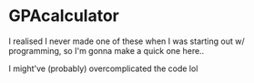 # GPAcalculator
I realised I never made one of these when I was starting out w/ programming, so I'm gonna make a quick one here..

I might've (probably) overcomplicated the code lol
